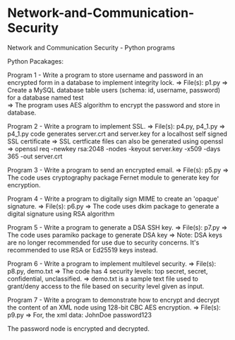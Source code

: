 # Network-and-Communication-Security
Network and Communication Security - Python programs


Python Pacakages:




Program 1 - Write a program to store username and password in an encrypted form in a database to implement integrity lock.
=> File(s): p1.py
=> Create a MySQL database table users (schema: id, username, password) for a database named test  
=> The program uses AES algorithm to encrypt the password and store in database.

Program 2 - Write a program to implement SSL.
=> File(s): p4.py, p4_1.py
=> p4_1.py code generates server.crt and server.key for a localhost self signed SSL certificate
=> SSL certficate files can also be generated using openssl 
=> openssl req -newkey rsa:2048 -nodes -keyout server.key -x509 -days 365 -out server.crt

Program 3 - Write a program to send an encrypted email.
=> File(s): p5.py
=> The code uses cryptography package Fernet module to generate key for encryption.

Program 4 - Write a program to digitally sign MIME to create an 'opaque' signature.
=> File(s): p6.py
=> The code uses dkim package to generate a digital signature using RSA algorithm

Program 5 - Write a program to generate a DSA SSH key.
=> File(s): p7.py
=> The code uses paramiko package to generate DSA key
=> Note: DSA keys are no longer recommended for use due to security concerns. It's recommended to use RSA or Ed25519 keys instead.

Program 6 - Write a program to implement multilevel security.
=> File(s): p8.py, demo.txt
=> The code has 4 security levels: top secret, secret, confidential, unclassified.
=> demo.txt is a sample text file used to grant/deny access to the file based on security level given as input.

Program 7 - Write a program to demonstrate how to encrypt and decrypt the content of an XML node using 128-bit CBC AES encryption.
=> File(s): p9.py
=> For, the xml data:
<user>
    <username>JohnDoe</username>
    <password>password123</password>
</user>

The password node is encrypted and decrypted.
